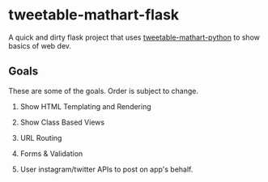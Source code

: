 # tweetable-mathart-flask

A quick and dirty flask project that uses [tweetable-mathart-python]() to show basics of web dev.

## Goals
These are some of the goals. Order is subject to change.

1) Show HTML Templating and Rendering

2) Show Class Based Views

3) URL Routing

4) Forms & Validation

5) User instagram/twitter APIs to post on app's behalf.

